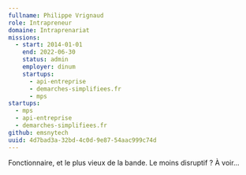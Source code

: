 ```yaml
---
fullname: Philippe Vrignaud
role: Intrapreneur
domaine: Intraprenariat
missions:
  - start: 2014-01-01
    end: 2022-06-30
    status: admin
    employer: dinum
    startups:
      - api-entreprise
      - demarches-simplifiees.fr
      - mps
startups:
  - mps
  - api-entreprise
  - demarches-simplifiees.fr
github: emsnytech
uuid: 4d7bad3a-32bd-4c0d-9e87-54aac999c74d
---
```

Fonctionnaire, et le plus vieux de la bande. Le moins disruptif ? À voir…